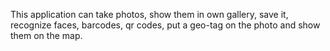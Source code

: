 This application can take photos, show them in own gallery, save it, recognize faces, barcodes, qr codes, put a geo-tag on the photo and show them on the map.
